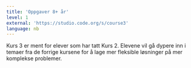 ```yaml
---
title: 'Oppgaver 8+ år'
level: 1
external: 'https://studio.code.org/s/course3'
language: nb
---
```


Kurs 3 er ment for elever som har tatt Kurs 2. Elevene vil gå dypere 
inn i temaer fra de forrige kursene for å lage mer fleksible løsninger 
på mer komplekse problemer. 
